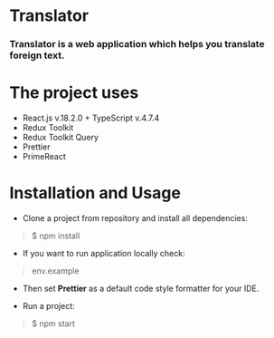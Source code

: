 # Translator

### Translator is a web application which helps you translate foreign text.

# The project uses
* React.js v.18.2.0 + TypeScript v.4.7.4
* Redux Toolkit
* Redux Toolkit Query
* Prettier
* PrimeReact

# Installation and Usage
* Clone a project from repository and install all dependencies:
> $ npm install

* If you want to run application locally check:
>  env.example

* Then set **Prettier** as a default code style formatter for your IDE.

* Run a project:
> $ npm start